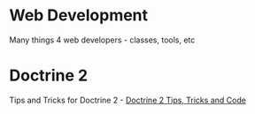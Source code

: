 # Web Development
Many things 4 web developers - classes, tools, etc

# Doctrine 2
Tips and Tricks for Doctrine 2 - <a href="https://github.com/marcoiai/webdevelopment/tree/master/Doctrine2">Doctrine 2 Tips, Tricks and Code</a>
